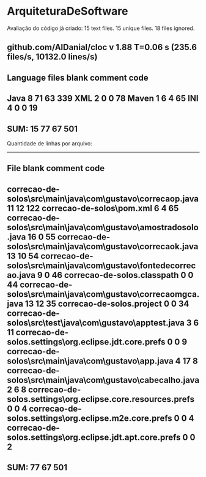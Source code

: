 # ArquiteturaDeSoftware
Avaliação do código já criado:
15 text files.
15 unique files.
18 files ignored.

github.com/AlDanial/cloc v 1.88  T=0.06 s (235.6 files/s, 10132.0 lines/s)
-------------------------------------------------------------------------------
Language                     files          blank        comment           code
-------------------------------------------------------------------------------
Java                             8             71             63            339
XML                              2              0              0             78
Maven                            1              6              4             65
INI                              4              0              0             19
-------------------------------------------------------------------------------
SUM:                            15             77             67            501
-------------------------------------------------------------------------------

Quantidade de linhas por arquivo:

-------------------------------------------------------------------------------------------------------------------
File                                                                            blank        comment           code
-------------------------------------------------------------------------------------------------------------------
correcao-de-solos\src\main\java\com\gustavo\correcaop.java                         11             12            122
correcao-de-solos\pom.xml                                                           6              4             65
correcao-de-solos\src\main\java\com\gustavo\amostradosolo.java                     16              0             55
correcao-de-solos\src\main\java\com\gustavo\correcaok.java                         13             10             54
correcao-de-solos\src\main\java\com\gustavo\fontedecorrecao.java                    9              0             46
correcao-de-solos\.classpath                                                        0              0             44
correcao-de-solos\src\main\java\com\gustavo\correcaomgca.java                      13             12             35
correcao-de-solos\.project                                                          0              0             34
correcao-de-solos\src\test\java\com\gustavo\apptest.java                            3              6             11
correcao-de-solos\.settings\org.eclipse.jdt.core.prefs                              0              0              9
correcao-de-solos\src\main\java\com\gustavo\app.java                                4             17              8
correcao-de-solos\src\main\java\com\gustavo\cabecalho.java                          2              6              8
correcao-de-solos\.settings\org.eclipse.core.resources.prefs                        0              0              4
correcao-de-solos\.settings\org.eclipse.m2e.core.prefs                              0              0              4
correcao-de-solos\.settings\org.eclipse.jdt.apt.core.prefs                          0              0              2
-------------------------------------------------------------------------------------------------------------------
SUM:                                                                               77             67            501
-------------------------------------------------------------------------------------------------------------------